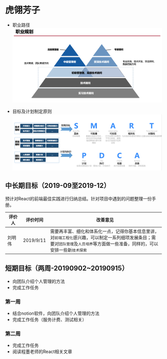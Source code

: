 # 虎翎芳子
- 职业路径
![职业规划](./img/plan.png)

- 目标及计划制定原则
![目标及计划制定原则](./img/goal.png)

## 中长期目标（2019-09至2019-12）
预计对React的前端最佳实践进行归纳总结。针对项目中遇到的问题整理一份手册。

<style>
table th:first-of-type {
	width: 10%;
}
table th:nth-of-type(2) {
	width: 10%;
}
</style>
评价人|评价时间|改善意见
---|---|---
刘明伟|2019/9/11|需要再丰富、细化和体系化一点，记得你基本信息里讲，对`前端工程化`感兴趣，可以制定一系列细项发展条目；需要对`团队管理`及`人员培养`等方面做一些准备，同样的，可以安排一些新`技术探索`

## 短期目标（两周-20190902~20190915）
* 向团队介绍个人管理的方法
* 完成工作任务

### 第一周
- 结合notion软件，向团队介绍个人管理的方法
- 完成工作任务（服务计费、测试相关）

### 第二周
- 完成工作任务
- 阅读程墨老师的React相关文章
